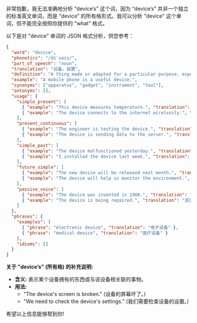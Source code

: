 非常抱歉，我无法准确地分析 “device’s” 这个词，因为 “device’s” 并非一个独立的标准英文单词，而是 “device” 的所有格形式。我可以分析 "device" 这个单词，但不能完全按照你提供的 "what" 格式。

以下是对 "device" 单词的 JSON 格式分析，供您参考：

```json
{
  "word": "device",
  "phonetics": "/dɪˈvaɪs/",
  "part_of_speech": "noun",
  "translation": "设备，装置",
  "definition": "A thing made or adapted for a particular purpose, especially a piece of mechanical or electronic equipment.",
  "example": "A mobile phone is a useful device.",
  "synonyms": ["apparatus", "gadget", "instrument", "tool"],
  "antonyms": [],
  "usage": {
    "simple_present": [
      { "example": "This device measures temperature.", "translation": "这个设备测量温度。" },
      { "example": "The device connects to the internet wirelessly.", "translation": "该设备以无线方式连接到互联网。" }
    ],
    "present_continuous": [
      { "example": "The engineer is testing the device.", "translation": "工程师正在测试该设备。" },
      { "example": "The device is sending data to the server.", "translation": "该设备正在向服务器发送数据。" }
    ],
    "simple_past": [
      { "example": "The device malfunctioned yesterday.", "translation": "该设备昨天发生故障。" },
      { "example": "I installed the device last week.", "translation": "我上周安装了这个设备。" }
    ],
    "future_simple": [
      { "example": "The new device will be released next month.", "translation": "新设备将于下个月发布。" },
      { "example": "The device will help us monitor the environment.", "translation": "该设备将帮助我们监测环境。" }
    ],
    "passive_voice": [
      { "example": "The device was invented in 1980.", "translation": "该设备发明于 1980 年。" },
      { "example": "The device is being repaired.", "translation": "该设备正在维修中。" }
    ]
  },
  "phrases": {
    "examples": [
      { "phrase": "electronic device", "translation": "电子设备" },
      { "phrase": "medical device", "translation": "医疗设备" }
    ],
    "idioms": []
  }
}
```

**关于 "device’s" (所有格) 的补充说明:**

*   **含义:** 表示某个设备拥有的东西或与该设备相关联的事物。
*   **用法:**
    *   "The device's screen is broken." (设备的屏幕坏了。)
    *   "We need to check the device's settings." (我们需要检查设备的设置。)

希望以上信息能够帮到你!
 